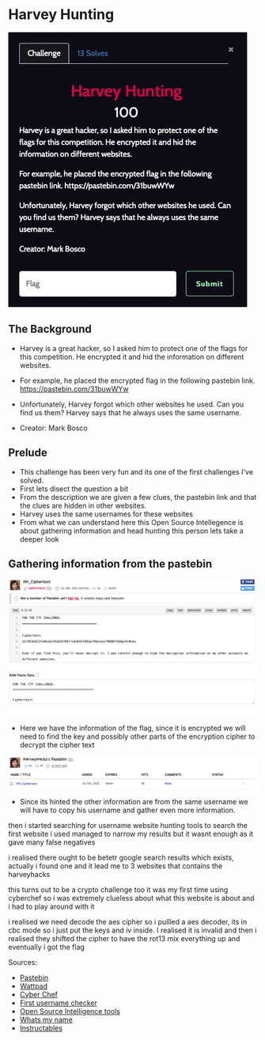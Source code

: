 # Harvey Hunting

![HH](https://github.com/Solaireis/CTF-Writeups/blob/main/NYP-CGC-Qual/images/HarveyHunting.png)

## The Background
- Harvey is a great hacker, so I asked him to protect one of the flags for this competition. He encrypted it and hid the information on different websites.

- For example, he placed the encrypted flag in the following pastebin link. https://pastebin.com/31buwWYw

- Unfortunately, Harvey forgot which other websites he used. Can you find us them? Harvey says that he always uses the same username.

- Creator: Mark Bosco

## Prelude

- This challenge has been very fun and its one of the first challenges I've solved. 
- First lets disect the question a bit
- From the description we are given a few clues, the pastebin link and that the clues are hidden in other websites.
- Harvey uses the same usernames for these websites
- From what we can understand here this Open Source Intellegence is about gathering information and head hunting this person lets take a deeper look

## Gathering information from the pastebin

![pb](https://github.com/Solaireis/CTF-Writeups/blob/main/NYP-CGC-Qual/images/pastebin.png)
- Here we have the information of the flag, since it is encrypted we will need to find the key and possibly other parts of the encryption cipher to decrypt the cipher text

![username](https://github.com/Solaireis/CTF-Writeups/blob/main/NYP-CGC-Qual/images/username.png)
- Since its hinted the other information are from the same username we will have to copy his username and gather even more information.

then i started searching for username website hunting tools to search
the first website i used managed to narrow my results but it wasnt enough as it gave many false negatives

i realised there ought to be betetr google search results which exists, actually i found one and it lead me to 3 websites that contains the harveyhacks

this turns out to be a crypto challenge too 
it was my first time using cyberchef so i was extremely clueless about what this website is about and i had to play around with it

i realised we need decode the aes cipher so i pullled a aes decoder,
its in cbc mode so i just put the keys and iv inside. I realised it is invalid and then i realised they shifted the cipher to have the rot13 mix everything up and
eventually i got the flag

Sources:
- [Pastebin](https://pastebin.com/u/H4rveyH4ckz)
- [Wattpad](https://www.wattpad.com/user/H4rveyH4ckz)
- [Cyber Chef](https://gchq.github.io/CyberChef/#recipe=ROT13(true,true,false,13)AES_Decrypt(%7B'option':'Hex','string':'1234567890123456789012345aabbcc'%7D,%7B'option':'Hex','string':'341cc2564769012345cbd90123457b4c'%7D,'CBC','Hex','Raw',%7B'option':'Hex','string':''%7D,%7B'option':'Hex','string':''%7D)AES_Encrypt(%7B'option':'Hex','string':'1234567890123456789012345aabbcc'%7D,%7B'option':'Hex','string':'341cc2564769012345cbd90123457b4c'%7D,'CBC','Raw','Hex',%7B'option':'Hex','string':''%7D/breakpoint)&input=MjJyOTUzbzU1MzdvNDZzNjEyOXM4MzU3ODQ3cnM2MzY0NTE5OTJwcjU5b3Jwc243ODY4ODdvOTRwczlyMG5vcw)
- [First username checker](https://checkusernames.com)
- [Open Source Intelligence tools](https://www.osintcombine.com/whatsmyname-usernames)
- [Whats my name](https://whatsmyname.app)
- [Instructables](https://www.instructables.com/member/H4rveyH4ckz/)
